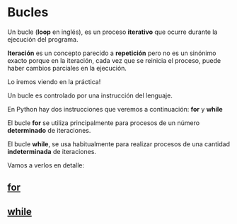 # Bucles
Un bucle (**loop** en inglés), es un proceso **iterativo** que ocurre durante la ejecución del programa.

**Iteración** es un concepto parecido a **repetición** pero no es un sinónimo exacto porque en la iteración, cada vez que se reinicia el proceso, puede haber cambios parciales en la ejecución. 

Lo iremos viendo en la práctica! 

Un bucle es controlado por una instrucción del lenguaje. 

En Python hay dos instrucciones que veremos a continuación: **for** y **while**

El bucle **for** se utiliza principalmente para procesos de un número **determinado** de iteraciones.

El bucle **while**, se usa habitualmente para realizar procesos de una cantidad **indeterminada** de iteraciones.

Vamos a verlos en detalle:

## [for](bucles/for.md)
## [while](bucles/while.md)

